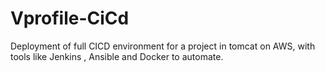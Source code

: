 # Vprofile-CiCd
Deployment of full CICD environment for a project in tomcat on AWS, with tools like Jenkins , Ansible and Docker to automate. 
